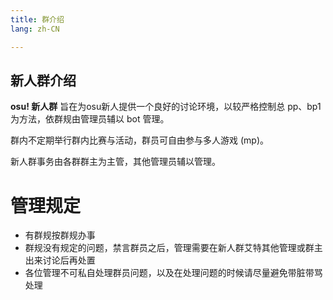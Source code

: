 ```yaml
---
title: 群介绍
lang: zh-CN

---
```


## 新人群介绍

**osu! 新人群** 旨在为osu新人提供一个良好的讨论环境，以较严格控制总 pp、bp1 为方法，依群规由管理员辅以 bot 管理。

群内不定期举行群内比赛与活动，群员可自由参与多人游戏 (mp)。

新人群事务由各群群主为主管，其他管理员辅以管理。

# 管理规定

- 有群规按群规办事
- 群规没有规定的问题，禁言群员之后，管理需要在新人群艾特其他管理或群主出来讨论后再处置
- 各位管理不可私自处理群员问题，以及在处理问题的时候请尽量避免带脏带骂处理

